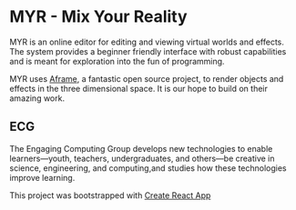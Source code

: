 # MYR - Mix Your Reality
MYR is an online editor for editing and viewing virtual worlds and effects. The system provides a beginner friendly interface with robust capabilities and is meant for exploration into the fun of programming.  

MYR uses [Aframe](https://aframe.io), a fantastic open source project, to render objects and effects in the three dimensional space. It is our hope to build on their amazing work.

## ECG
The Engaging Computing Group develops new technologies to enable learners—youth, teachers, undergraduates, and others—be creative in science, engineering, and computing,and studies how these technologies improve learning.

This project was bootstrapped with [Create React App](https://github.com/facebookincubator/create-react-app)